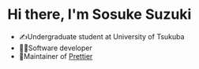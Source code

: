 # Hi there, I'm Sosuke Suzuki

- ✍️Undergraduate student at University of Tsukuba
- 👩‍💻Software developer
- 💖Maintainer of [Prettier](https://github.com/prettier/prettier)
